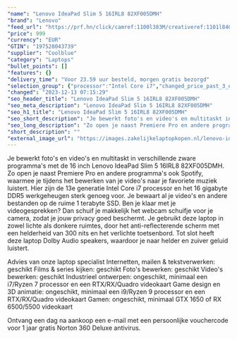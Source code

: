 ```yaml
---
"name": "Lenovo IdeaPad Slim 5 16IRL8 82XF005DMH"
"brand": "Lenovo"
"feed_url": "https://prf.hn/click/camref:1100l383M/creativeref:1101l84031/destination:https%3A%2F%2Fwww.coolblue.nl%2Fproduct%2F926634"
"price": 999
"currency": "EUR"
"GTIN": "197528043739"
"supplier": "Coolblue"
"category": "Laptops"
"bullet_points": []
"features": {}
"delivery_time": "Voor 23.59 uur besteld, morgen gratis bezorgd"
"selection_group": {"processor":"Intel Core i7","changed_price_past_3_days":false,"product_family":"Ideapad"}
"changed": "2023-12-13 07:15:29"
"seo_header_title": "Lenovo IdeaPad Slim 5 16IRL8 82XF005DMH"
"seo_meta_description": "Lenovo IdeaPad Slim 5 16IRL8 82XF005DMH"
"seo_h1_title": "Lenovo IdeaPad Slim 5 16IRL8 82XF005DMH"
"seo_short_description": "Je bewerkt foto's en video's en multitaskt in verschillende zware programma's met de 16 inch Lenovo IdeaPad Slim 5 16IRL8 82XF005DMH."
"seo_long_description": "Zo open je naast Premiere Pro en andere programma's ook Spotify, waarmee je tijdens het bewerken van je video's naar je favoriete muziek luistert. Hier zijn de 13e generatie Intel Core i7 processor en het 16 gigabyte DDR5 werkgeheugen sterk genoeg voor. Je bewaart al je video's en andere bestanden op de ruime 1 terabyte SSD. Ben je klaar met je videogesprekken? Dan schuif je makkelijk het webcam schuifje voor je camera, zodat je jouw privacy goed beschermt. Je gebruikt deze laptop in zowel lichte als donkere ruimtes, door het anti-reflecterende scherm met een helderheid van 300 nits en het verlichte toetsenbord. Tot slot heeft deze laptop Dolby Audio speakers, waardoor je naar helder en zuiver geluid luistert. \r\n\r\nAdvies van onze laptop specialist\r\nInternetten, mailen & tekstverwerken: geschikt\r\nFilms & series kijken: geschikt\r\nFoto's bewerken: geschikt\r\nVideo's bewerken: geschikt\r\nIndustrieel ontwerpen: ongeschikt, minimaal een i7/Ryzen 7 processor en een RTX/RX/Quadro videokaart\r\nGame design en 3D animatie: ongeschikt, minimaal een i9/Ryzen 9 processor en een RTX/RX/Quadro videokaart\r\nGamen: ongeschikt, minimaal GTX 1650 of RX 6500/5500 videokaart\r\n \r\nOntvang een dag na aankoop een e-mail met een persoonlijke vouchercode voor 1 jaar gratis Norton 360 Deluxe antivirus."
"short_description": ""
"external_image_url": "https://images.zakelijkelaptopkopen.nl/lenovo-ideapad-slim-5-16irl8-82xf005dmh.webp"
---
```


Je bewerkt foto's en video's en multitaskt in verschillende zware programma's met de 16 inch Lenovo IdeaPad Slim 5 16IRL8 82XF005DMH. Zo open je naast Premiere Pro en andere programma's ook Spotify, waarmee je tijdens het bewerken van je video's naar je favoriete muziek luistert. Hier zijn de 13e generatie Intel Core i7 processor en het 16 gigabyte DDR5 werkgeheugen sterk genoeg voor. Je bewaart al je video's en andere bestanden op de ruime 1 terabyte SSD. Ben je klaar met je videogesprekken? Dan schuif je makkelijk het webcam schuifje voor je camera, zodat je jouw privacy goed beschermt. Je gebruikt deze laptop in zowel lichte als donkere ruimtes, door het anti-reflecterende scherm met een helderheid van 300 nits en het verlichte toetsenbord. Tot slot heeft deze laptop Dolby Audio speakers, waardoor je naar helder en zuiver geluid luistert.

Advies van onze laptop specialist
Internetten, mailen & tekstverwerken: geschikt
Films & series kijken: geschikt
Foto's bewerken: geschikt
Video's bewerken: geschikt
Industrieel ontwerpen: ongeschikt, minimaal een i7/Ryzen 7 processor en een RTX/RX/Quadro videokaart
Game design en 3D animatie: ongeschikt, minimaal een i9/Ryzen 9 processor en een RTX/RX/Quadro videokaart
Gamen: ongeschikt, minimaal GTX 1650 of RX 6500/5500 videokaart
 
Ontvang een dag na aankoop een e-mail met een persoonlijke vouchercode voor 1 jaar gratis Norton 360 Deluxe antivirus.
